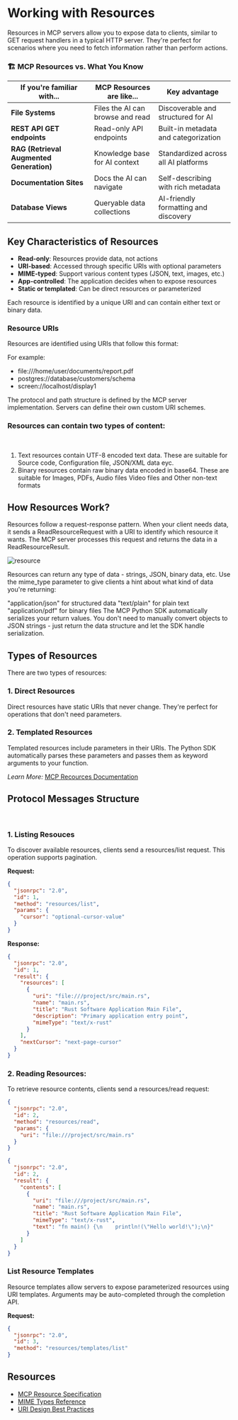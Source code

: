 # Working with Resources

Resources in MCP servers allow you to expose data to clients, similar to GET request handlers in a typical HTTP server. They're perfect for scenarios where you need to fetch information rather than perform actions.

### 🏗️ MCP Resources vs. What You Know

| **If you're familiar with...** | **MCP Resources are like...** | **Key advantage** |
|-------------------------------|--------------------------------|-------------------|
| **File Systems** | Files the AI can browse and read | Discoverable and structured for AI |
| **REST API GET endpoints** | Read-only API endpoints | Built-in metadata and categorization |
| **RAG (Retrieval Augmented Generation)** | Knowledge base for AI context | Standardized across all AI platforms |
| **Documentation Sites** | Docs the AI can navigate | Self-describing with rich metadata |
| **Database Views** | Queryable data collections | AI-friendly formatting and discovery |

## Key Characteristics of Resources

- **Read-only**: Resources provide data, not actions
- **URI-based**: Accessed through specific URIs with optional parameters
- **MIME-typed**: Support various content types (JSON, text, images, etc.)
- **App-controlled**: The application decides when to expose resources
- **Static or templated**: Can be direct resources or parameterized

Each resource is identified by a unique URI and can contain either text or binary data.
​
### Resource URIs

Resources are identified using URIs that follow this format:

[protocol]://[host]/[path]

For example: 
- file:///home/user/documents/report.pdf
- postgres://database/customers/schema
- screen://localhost/display1

The protocol and path structure is defined by the MCP server implementation. Servers can define their own custom URI schemes.

### Resources can contain two types of content:
​
1. Text resources contain UTF-8 encoded text data. These are suitable for Source code, Configuration file, JSON/XML data eyc.
​
2. Binary resources contain raw binary data encoded in base64. These are suitable for Images, PDFs, Audio files Video files and Other non-text formats

## How Resources Work?

Resources follow a request-response pattern. When your client needs data, it sends a ReadResourceRequest with a URI to identify which resource it wants. The MCP server processes this request and returns the data in a ReadResourceResult.

![resource](./resource-flow.png)

Resources can return any type of data - strings, JSON, binary data, etc. Use the mime_type parameter to give clients a hint about what kind of data you're returning:

"application/json" for structured data
"text/plain" for plain text
"application/pdf" for binary files
The MCP Python SDK automatically serializes your return values. You don't need to manually convert objects to JSON strings - just return the data structure and let the SDK handle serialization.

## Types of Resources

There are two types of resources:

### 1. Direct Resources
Direct resources have static URIs that never change. They're perfect for operations that don't need parameters.

### 2. Templated Resources
Templated resources include parameters in their URIs. The Python SDK automatically parses these parameters and passes them as keyword arguments to your function.

*Learn More:* [MCP Recources Documentation](https://modelcontextprotocol.io/specification/2025-06-18/server/resources)

## Protocol Messages Structure
​
### 1. Listing Resouces

To discover available resources, clients send a resources/list request. This operation supports pagination.

**Request:**

```json
{
  "jsonrpc": "2.0",
  "id": 1,
  "method": "resources/list",
  "params": {
    "cursor": "optional-cursor-value"
  }
}
```

**Response:**

```json
{
  "jsonrpc": "2.0",
  "id": 1,
  "result": {
    "resources": [
      {
        "uri": "file:///project/src/main.rs",
        "name": "main.rs",
        "title": "Rust Software Application Main File",
        "description": "Primary application entry point",
        "mimeType": "text/x-rust"
      }
    ],
    "nextCursor": "next-page-cursor"
  }
}
```
### 2. Reading Resources:

To retrieve resource contents, clients send a resources/read request:

```json
{
  "jsonrpc": "2.0",
  "id": 2,
  "method": "resources/read",
  "params": {
    "uri": "file:///project/src/main.rs"
  }
}
```

```json
{
  "jsonrpc": "2.0",
  "id": 2,
  "result": {
    "contents": [
      {
        "uri": "file:///project/src/main.rs",
        "name": "main.rs",
        "title": "Rust Software Application Main File",
        "mimeType": "text/x-rust",
        "text": "fn main() {\n    println!(\"Hello world!\");\n}"
      }
    ]
  }
}
```

### List Resource Templates

Resource templates allow servers to expose parameterized resources using URI templates. Arguments may be auto-completed through the completion API.

**Request:**

```json
{
  "jsonrpc": "2.0",
  "id": 3,
  "method": "resources/templates/list"
}​
```

## Resources

- [MCP Resource Specification](https://modelcontextprotocol.io/specification/2025-06-18#resources)
- [MIME Types Reference](https://developer.mozilla.org/en-US/docs/Web/HTTP/Basics_of_HTTP/MIME_types)
- [URI Design Best Practices](https://tools.ietf.org/html/rfc3986) 